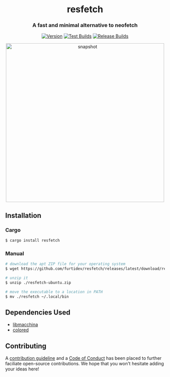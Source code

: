 <div align="center">

# resfetch
### A fast and minimal alternative to neofetch

[![Version](https://img.shields.io/crates/v/resfetch?label=version)](https://crates.io/crates/resfetch)
[![Test Builds](https://github.com/hitblast/resfetch/actions/workflows/build.yml/badge.svg)](https://github.com/hitblast/resfetch/actions/workflows/build.yml)
[![Release Builds](https://github.com/hitblast/resfetch/actions/workflows/release.yml/badge.svg)](https://github.com/hitblast/resfetch/actions/workflows/release.yml)

<img src="https://github.com/hitblast/resfetch/blob/main/static/preview.png" style="width: 500px; height: auto;" alt="snapshot"> <br>

</div>

## Installation

### Cargo
```bash
$ cargo install resfetch
```

### Manual
```bash
# download the apt ZIP file for your operating system
$ wget https://github.com/furtidev/resfetch/releases/latest/download/resfetch-ubuntu.zip

# unzip it
$ unzip ./resfetch-ubuntu.zip

# move the executable to a location in PATH
$ mv ./resfetch ~/.local/bin
```

## Dependencies Used
- [libmacchina](https://github.com/Macchina-CLI/libmacchina)
- [colored](https://crates.io/crates/colored)

## Contributing
A [contribution guideline](./CONTRIBUTING.md) and a [Code of Conduct](./CODE_OF_CONDUCT.md) has been placed to further faciliate open-source contributions. We hope that you won't hesitate adding your ideas here!
